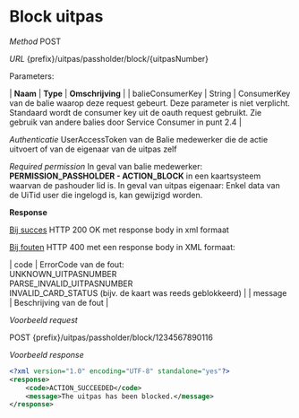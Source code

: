---
---

# Block uitpas

_Method_
POST

_URL_
{prefix}/uitpas/passholder/block/{uitpasNumber}

Parameters:

| **Naam** | **Type** | **Omschrijving** |
| balieConsumerKey | String | ConsumerKey van de balie waarop deze request gebeurt. Deze parameter is niet verplicht. Standaard wordt de consumer key uit de oauth request gebruikt. Zie gebruik van andere balies door Service Consumer in punt 2.4 |

_Authenticatie_
UserAccessToken van de Balie medewerker die de actie uitvoert of van de eigenaar van de uitpas zelf

_Required permission_
In geval van balie medewerker: **PERMISSION_PASSHOLDER - ACTION_BLOCK** in een kaartsysteem waarvan de pashouder lid is.
In geval van uitpas eigenaar: Enkel data van de UiTid user die ingelogd is, kan gewijzigd worden.

**Response**

<u>Bij succes</u>
HTTP 200 OK met response body in xml formaat

<u>Bij fouten</u>
HTTP 400 met een response body in XML formaat:

| code | ErrorCode van de fout:<br>UNKNOWN_UITPASNUMBER<br>PARSE_INVALID_UITPASNUMBER<br>INVALID_CARD_STATUS (bijv. de kaart was reeds geblokkeerd) |
| message | Beschrijving van de fout |

_Voorbeeld request_

POST {prefix}/uitpas/passholder/block/1234567890116

_Voorbeeld response_


~~~xml
<?xml version="1.0" encoding="UTF-8" standalone="yes"?>
<response>
	<code>ACTION_SUCCEEDED</code>
	<message>The uitpas has been blocked.</message>
</response>
~~~
